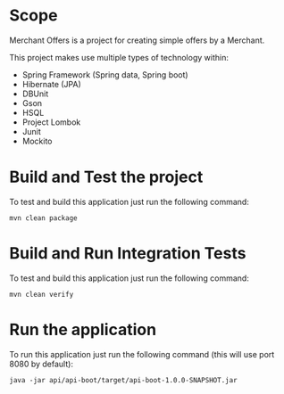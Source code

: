 # Scope
Merchant Offers is a project for creating simple offers by a Merchant.

This project makes use multiple types of technology within:
- Spring Framework (Spring data, Spring boot)
- Hibernate (JPA)
- DBUnit
- Gson
- HSQL
- Project Lombok
- Junit
- Mockito

# Build and Test the project
To test and build this application just run the following command:

``mvn clean package``

# Build and Run Integration Tests
To test and build this application just run the following command:

``mvn clean verify``

# Run the application
To run this application just run the following command (this will use port 8080 by default):

``java -jar api/api-boot/target/api-boot-1.0.0-SNAPSHOT.jar``
